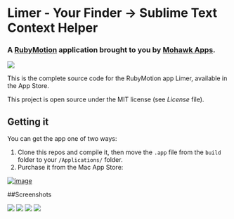# Limer - Your Finder -> Sublime Text Context Helper
### A [RubyMotion](http://www.rubymotion.com/) application brought to you by [Mohawk Apps](http://www.mohawkapps.com/).

![](https://raw.github.com/MohawkApps/Limer/master/art/Limer.iconset/icon_256x256.png)

This is the complete source code for the RubyMotion app Limer, available in the App Store.

This project is open source under the MIT license (see *License* file).

## Getting it

You can get the app one of two ways:

1. Clone this repos and compile it, then move the `.app` file from the `build` folder to your `/Applications/` folder.
2. Purchase it from the Mac App Store:

[![image](http://ax.phobos.apple.com.edgesuite.net/images/web/linkmaker/badge_appstore-lrg.gif)](https://itunes.apple.com/us/app/limer/id709514674?mt=12&at=10l4yY
)

##Screenshots

[![](https://raw.github.com/MohawkApps/Limer/master/Screenshots/1.0.0/small/1.png)](https://raw.github.com/MohawkApps/Limer/master/Screenshots/1.0.0/1.png)
[![](https://raw.github.com/MohawkApps/Limer/master/Screenshots/1.0.0/small/2.png)](https://raw.github.com/MohawkApps/Limer/master/Screenshots/1.0.0/2.png)
[![](https://raw.github.com/MohawkApps/Limer/master/Screenshots/1.0.0/small/3.png)](https://raw.github.com/MohawkApps/Limer/master/Screenshots/1.0.0/3.png)
[![](https://raw.github.com/MohawkApps/Limer/master/Screenshots/1.0.0/small/4.png)](https://raw.github.com/MohawkApps/Limer/master/Screenshots/1.0.0/4.png)
